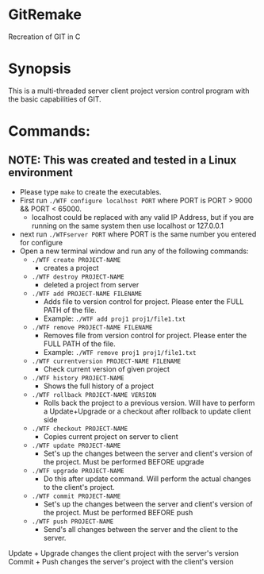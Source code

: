 # GitRemake
Recreation of GIT in C

# Synopsis
This is a multi-threaded server client project version control program with the basic capabilities of GIT.

# Commands:
## NOTE: This was created and tested in a Linux environment
- Please type `make` to create the executables.
- First run `./WTF configure localhost PORT` where PORT is PORT > 9000 && PORT < 65000.
  - localhost could be replaced with any valid IP Address, but if you are running on the same system then use localhost or 127.0.0.1
- next run `./WTFserver PORT` where PORT is the same number you entered for configure
- Open a new terminal window and run any of the following commands:
  - `./WTF create PROJECT-NAME`
    - creates a project
  - `./WTF destroy PROJECT-NAME`
    - deleted a project from server
  - `./WTF add PROJECT-NAME FILENAME`
    - Adds file to version control for project. Please enter the FULL PATH of the file.
    - Example: `./WTF add proj1 proj1/file1.txt`
  - `./WTF remove PROJECT-NAME FILENAME`
    - Removes file from version control for project. Please enter the FULL PATH of the file.
    - Example: `./WTF remove proj1 proj1/file1.txt`
  - `./WTF currentversion PROJECT-NAME FILENAME`
    - Check current version of given project
  - `./WTF history PROJECT-NAME`
    - Shows the full history of a project
  - `./WTF rollback PROJECT-NAME VERSION`
    - Rolls back the project to a previous version. Will have to perform a Update+Upgrade or a checkout after rollback to update client side
  - `./WTF checkout PROJECT-NAME`
    - Copies current project on server to client
  - `./WTF update PROJECT-NAME`
    - Set's up the changes between the server and client's version of the project. Must be performed BEFORE upgrade
  - `./WTF upgrade PROJECT-NAME`
    - Do this after update command. Will perform the actual changes to the client's project.
  - `./WTF commit PROJECT-NAME`
    - Set's up the changes between the server and client's version of the project. Must be performed BEFORE push
  - `./WTF push PROJECT-NAME`
    - Send's all changes between the server and the client to the server.
    
 Update + Upgrade changes the client project with the server's version
 Commit + Push changes the server's project with the client's version
                     
                                                                                    
